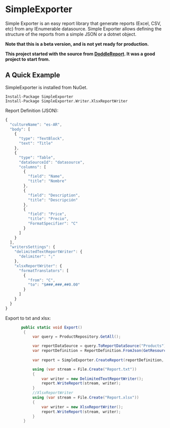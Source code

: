 # SimpleExporter
Simple Exporter is an easy report library that generate reports (Excel, CSV, etc)  from any IEnumerable datasource.
Simple Exporter allows defining the structure of the reports from a simple JSON or a dotnet object.

**Note that this is a beta version, and is not yet ready for production.**

**This project started with the source from [DoddleReport](https://github.com/matthidinger/DoddleReport). It was a good project to start from.**

## A Quick Example
SimpleExporter is installed from NuGet.

```
Install-Package SimpleExporter
Install-Package SimpleExporter.Writer.XlsxReportWriter
```

Report Definition (JSON):
``` javascript
{
  "cultureName": "es-AR",
  "body": [
    {
      "type": "TextBlock",
      "text": "Title"
    },
    {
      "type": "Table",
      "dataSourceId": "datasource",
      "columns": [
        {
          "field": "Name",
          "title": "Nombre"
        },
        {
          "field": "Description",
          "title": "Descripción"
        },
        {
          "field": "Price",
          "title": "Precio",
          "FormatSpecifier": "C"
        }
      ]
    }
  ],
  "writersSettings": {
    "delimitedTextReportWriter": {
      "delimiter": ";"
    },
    "xlsxReportWriter": {
      "formatTranslators": [
        {
          "from": "C",
          "to": "$###,###,##0.00"
        }
      ]
    }
  }
}
```

Export to txt and xlsx:
``` c#
       public static void Export()
        {
            var query = ProductRepository.GetAll();

            var reportDataSource = query.ToReportDataSource("Products");
            var reportDefinition = ReportDefinition.FromJson(GetResourceTextFile("reportDefinition.json"));
            
            var report = SimpleExporter.CreateReport(reportDefinition, reportDataSource);

            using (var stream = File.Create("Report.txt"))
            {
                var writer = new DelimitedTextReportWriter();
                report.WriteReport(stream, writer);
            }
            //XlsxReportWriter
            using (var stream = File.Create("Report.xlsx"))
            {
                var writer = new XlsxReportWriter();
                report.WriteReport(stream, writer);
            }
        }
```


